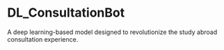 # DL_ConsultationBot
A deep learning-based model designed to revolutionize the study abroad consultation experience.
